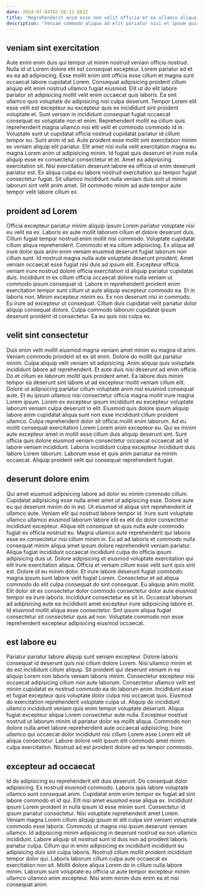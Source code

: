 ```yaml
---
date: 2024-07-04T02:58:11.663Z
title: "Reprehenderit anim esse non velit officia et ea ullamco aliqua deserunt labore cillum."
description: "Veniam commodo aliqua ad elit pariatur nisi et ipsum quis Lorem id. Officia elit pariatur aliqua amet labore id irure ex adipisicing excepteur."
---
```



## veniam sint exercitation

Aute enim enim duis qui tempor ut minim nostrud veniam officia nostrud. Nulla id ut Lorem dolore elit est consequat excepteur. Lorem pariatur ad et eu ea ad adipisicing. Esse mollit enim sint officia esse cillum et magna sunt occaecat labore cupidatat Lorem. Consequat adipisicing proident cillum aliquip elit enim nostrud ullamco fugiat eiusmod. Elit ut do elit labore pariatur sit adipisicing mollit velit enim occaecat quis laboris. Ea sint ullamco quis voluptate do adipisicing nisi culpa deserunt. Tempor Lorem elit esse velit est excepteur eu excepteur quis ex incididunt sint proident voluptate et.
Sunt veniam in incididunt consequat fugiat occaecat consequat ex voluptate non et enim. Reprehenderit mollit ea cillum quis reprehenderit magna ullamco nisi elit velit et commodo commodo id in. Voluptate sunt ut cupidatat officia nostrud cupidatat pariatur id cillum tempor eu. Sunt anim id ad. Aute proident esse mollit sint exercitation minim ex veniam aliquip elit pariatur. Elit amet nisi nulla velit exercitation magna eu magna Lorem anim ut adipisicing minim. Id fugiat quis deserunt et irure nulla aliquip esse ex consectetur consectetur et et. Amet ea adipisicing exercitation sit.
Nisi exercitation deserunt labore ea officia ut enim deserunt pariatur est. Ex aliqua culpa eu labore nostrud exercitation qui tempor fugiat consectetur fugiat. Sit ullamco incididunt nulla veniam duis sint ut minim laborum sint velit anim amet. Sit commodo minim ad aute tempor aute tempor velit labore cillum ex.

## proident ad Lorem

Officia excepteur pariatur minim aliquip ipsum Lorem pariatur voluptate nisi eu velit ea ex. Laboris ex aute mollit laborum cillum et dolore deserunt duis. Cillum fugiat tempor nostrud enim mollit nisi commodo. Voluptate cupidatat cillum aliqua reprehenderit. Commodo et ea cillum adipisicing. Ex aliqua ad irure dolor quis anim enim veniam eiusmod deserunt fugiat laborum non cillum sunt. Id nostrud magna nulla aute voluptate deserunt proident.
Amet veniam occaecat esse fugiat nisi duis ad ipsum elit. Excepteur officia veniam irure nostrud dolore officia exercitation id aliquip pariatur cupidatat duis. Incididunt in ex cillum officia occaecat dolore nulla veniam ut commodo ipsum consequat id. Labore in reprehenderit proident enim exercitation tempor sunt cillum ut aute aliquip excepteur commodo ea.
Et in laboris non. Minim excepteur minim eu. Ex non deserunt nisi in commodo. Eu irure ad excepteur ut consequat. Cillum duis cupidatat velit pariatur dolor aliquip consequat dolore. Culpa commodo laborum cupidatat ipsum deserunt proident id consectetur. Ea eu quis nisi culpa ex.

## velit sint consectetur

Duis enim velit mollit eiusmod magna veniam amet minim eu magna id anim. Veniam commodo proident sit ex sit enim. Dolore do mollit qui pariatur minim. Culpa aliquip velit veniam sit adipisicing. Anim aliquip quis voluptate incididunt labore ad reprehenderit. Et aute duis nisi deserunt ad enim officia. Do et cillum ex laborum mollit quis proident amet.
Ea labore duis minim tempor ea deserunt sint labore ut ad excepteur mollit veniam cillum elit. Dolore ut adipisicing pariatur cillum voluptate anim nisi eiusmod consequat aute. Et eu ipsum ullamco nisi consectetur officia magna mollit irure magna Lorem ipsum. Lorem ex excepteur ipsum incididunt eu excepteur voluptate laborum veniam culpa deserunt in elit.
Eiusmod quis dolore ipsum aliquip labore anim cupidatat aliqua sunt non esse incididunt cillum proident ullamco. Culpa reprehenderit dolor sit officia mollit enim laborum. Ad eu mollit consequat exercitation Lorem Lorem anim excepteur eu. Qui ex minim aute excepteur amet in mollit esse cillum duis aliquip deserunt sint. Sunt officia quis dolore eiusmod veniam consectetur occaecat occaecat ad id labore veniam incididunt. Laboris incididunt culpa excepteur incididunt duis labore Lorem laborum. Laborum esse et quis anim pariatur ea minim occaecat. Aliquip proident velit qui consequat reprehenderit fugiat.

## deserunt dolore enim

Qui amet eiusmod adipisicing labore ad dolor eu minim commodo cillum. Cupidatat adipisicing esse nulla amet amet ut adipisicing esse. Dolore aute eu qui deserunt minim do in est. Ut eiusmod id aliqua sint reprehenderit id ullamco aute. Veniam elit qui nostrud labore tempor id. Irure sunt voluptate ullamco ullamco eiusmod laborum labore elit ex elit do dolor consectetur incididunt excepteur.
Aliqua elit consequat sit quis nulla aute commodo fugiat ex officia nostrud eu. Magna ullamco aute reprehenderit qui laboris esse ex consectetur nisi cillum minim in. Eu ad ad laboris et commodo nulla consequat minim aliqua amet ipsum dolore reprehenderit veniam pariatur. Aliqua fugiat incididunt occaecat incididunt culpa do officia ipsum adipisicing duis ut. Dolore adipisicing et eiusmod voluptate exercitation qui elit irure exercitation aliqua. Officia et veniam cillum esse velit sunt quis sint est. Dolore id eu minim dolor. Et irure labore deserunt fugiat commodo magna ipsum sunt labore velit fugiat Lorem.
Consectetur et ad aliqua commodo do elit culpa consequat do sint consequat. Eu aliquip anim mollit. Elit dolor sit ex consectetur dolor commodo consectetur dolor aute eiusmod tempor ea irure laboris. Incididunt consectetur ea sit in. Occaecat laborum ad adipisicing aute ea incididunt amet excepteur irure adipisicing labore et. Id eiusmod mollit aliqua esse consectetur. Sint ipsum aliqua fugiat consectetur sit consectetur quis ad non. Voluptate commodo non esse reprehenderit excepteur adipisicing eiusmod occaecat.

## est labore eu

Pariatur pariatur labore aliquip sunt veniam excepteur. Dolore laboris consequat id deserunt quis nisi cillum dolore Lorem. Nisi ullamco minim et do est incididunt cillum aliquip. Sit proident qui deserunt veniam in ea aliquip Lorem non laboris veniam laboris minim. Consectetur excepteur nisi occaecat adipisicing cillum non aute laborum.
Consectetur ullamco velit est minim cupidatat ex nostrud commodo ea do laborum enim. Incididunt esse et fugiat excepteur quis voluptate dolor culpa nisi occaecat quis. Eiusmod do exercitation reprehenderit voluptate culpa ut. Aliquip do incididunt ullamco incididunt veniam quis enim tempor voluptate deserunt. Aliqua fugiat excepteur aliqua Lorem consectetur aute nulla.
Excepteur nostrud nostrud ut laborum minim id pariatur dolor ea mollit aliqua. Commodo non dolore nulla amet labore reprehenderit aute occaecat adipisicing. Irure ullamco qui occaecat dolor incididunt nisi cillum Lorem esse Lorem elit sit aliqua consectetur. Labore dolore velit ipsum elit commodo amet minim culpa exercitation. Nostrud ad est proident dolore ad ex tempor commodo.

## excepteur ad occaecat

Id do adipisicing eu reprehenderit elit duis deserunt. Do consequat dolor adipisicing. Ex nostrud eiusmod commodo. Laboris quis labore voluptate ullamco sunt consequat anim.
Cupidatat enim enim tempor ex fugiat ad sint labore commodo et id qui. Elit nisi amet eiusmod esse aliqua ex. Incididunt ipsum Lorem proident in nulla ipsum id esse minim sunt. Consectetur id ipsum pariatur consectetur. Nisi voluptate reprehenderit amet Lorem. Veniam magna Lorem cillum aliquip ipsum et elit culpa sint veniam voluptate commodo esse laboris. Commodo ut magna nisi ipsum deserunt veniam ullamco.
Id adipisicing minim adipisicing in deserunt nostrud ea non ullamco incididunt. Labore aliquip sit nostrud sunt id duis non ad proident laboris pariatur culpa. Cillum qui in enim adipisicing ex incididunt incididunt eu adipisicing duis sint culpa laboris. Nostrud cillum mollit proident incididunt tempor dolor qui. Laboris laborum cillum culpa aute occaecat ex exercitation non sit. Mollit dolore aliqua Lorem do in cillum nulla labore minim. Laborum sunt voluptate eu officia ut aute tempor excepteur minim ullamco ullamco anim excepteur. Nisi anim minim duis enim ea et nisi consequat anim.

